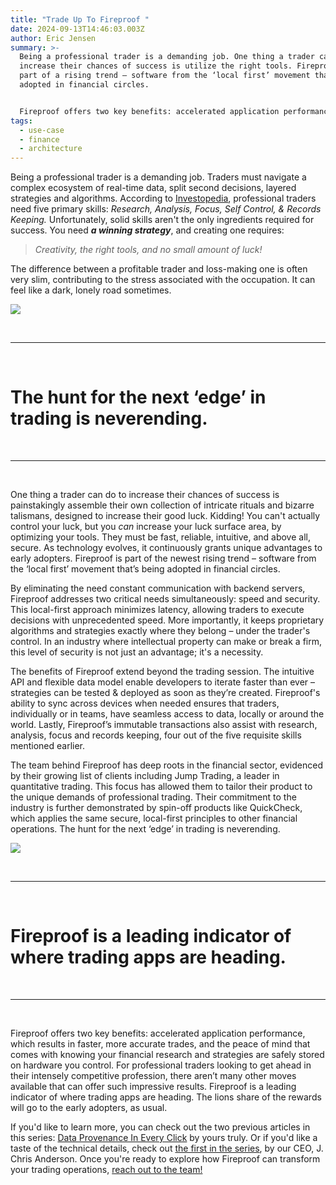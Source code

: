 ```yaml
---
title: "Trade Up To Fireproof "
date: 2024-09-13T14:46:03.003Z
author: Eric Jensen
summary: >-
  Being a professional trader is a demanding job. One thing a trader can do to
  increase their chances of success is utilize the right tools. Fireproof is
  part of a rising trend – software from the ‘local first’ movement that’s being
  adopted in financial circles. 


  Fireproof offers two key benefits: accelerated application performance, which results in faster, more accurate trades, and the peace of mind that comes with knowing your financial research and strategies are safely stored on hardware you control. For professional traders looking to get ahead in their intensely competitive profession, there aren’t many other moves available that can offer such impressive results.
tags:
  - use-case
  - finance
  - architecture
---
```

Being a professional trader is a demanding job. Traders must navigate a complex ecosystem of real-time data, split second decisions, layered strategies and algorithms. According to [Investopedia](https://www.investopedia.com/articles/investing/091714/5-skills-traders-need.asp), professional traders need five primary skills: *Research, Analysis, Focus, Self Control, & Records Keeping.* Unfortunately, solid skills aren't the only ingredients required for success. You need ***a winning strategy***, and creating one requires: 

> *Creativity, the right tools, and no small amount of luck!* 

The difference between a profitable trader and loss-making one is often very slim, contributing to the stress associated with the occupation. It can feel like a dark, lonely road sometimes. 

![](https://lh7-rt.googleusercontent.com/docsz/AD_4nXcgSUE4Ntx6bZ-x3K0EVxM3u0Uz1zKTc-W3IvRb5OWWVVg-2EmKXJvloY2F1bx7qI7Hbb6IU1yBdmDSrdahTMuY7Y_3BwtouKM3MbCnTEyAYjAQZu45k5CWq-vsLENQ9izxwuLQS_J39Q0iY_8WypGI3fI?key=teP9RgJBG4-DCPxKIj9FFg)

 ⁢

- - -

 ⁢

# **The hunt for the next ‘edge’ in trading is neverending.** 

 ⁢

- - -

 ⁢

One thing a trader can do to increase their chances of success is painstakingly assemble their own collection of intricate rituals and bizarre talismans, designed to increase their good luck. Kidding! You can't actually control your luck, but you *can* increase your luck surface area, by optimizing your tools. They must be fast, reliable, intuitive, and above all, secure. As technology evolves, it continuously grants unique advantages to early adopters. Fireproof is part of the newest rising trend – software from the ‘local first’ movement that’s being adopted in financial circles. 

By eliminating the need constant communication with backend servers, Fireproof addresses two critical needs simultaneously: speed and security. This local-first approach minimizes latency, allowing traders to execute decisions with unprecedented speed. More importantly, it keeps proprietary algorithms and strategies exactly where they belong – under the trader's control. In an industry where intellectual property can make or break a firm, this level of security is not just an advantage; it's a necessity.

The benefits of Fireproof extend beyond the trading session. The intuitive API and flexible data model enable developers to iterate faster than ever – strategies can be tested & deployed as soon as they’re created. Fireproof's ability to sync across devices when needed ensures that traders, individually or in teams, have seamless access to data, locally or around the world. Lastly, Fireproof’s immutable transactions also assist with research, analysis, focus and records keeping, four out of the five requisite skills mentioned earlier. 

The team behind Fireproof has deep roots in the financial sector, evidenced by their growing list of clients including Jump Trading, a leader in quantitative trading. This focus has allowed them to tailor their product to the unique demands of professional trading. Their commitment to the industry is further demonstrated by spin-off products like QuickCheck, which applies the same secure, local-first principles to other financial operations. The hunt for the next ‘edge’ in trading is neverending.

![](https://lh7-rt.googleusercontent.com/docsz/AD_4nXfZkqofqmv0c0QjZjrOItSseEgv9l97FoCtVs06b1ROhEY3l-dbPY9ao31w7KbiU9i-C26cg6sgZxcjDaymVHx7pgsJMYV8ORIe-uusDVJ9pftHimdxrSt49yLt0nTWFUKDf64QYKu9uhtaJdEZmJUApB8?key=teP9RgJBG4-DCPxKIj9FFg)

 ⁢

- - -

 ⁢

# **Fireproof is a leading indicator of where trading apps are heading.**

 ⁢

- - -

 ⁢

Fireproof offers two key benefits: accelerated application performance, which results in faster, more accurate trades, and the peace of mind that comes with knowing your financial research and strategies are safely stored on hardware you control. For professional traders looking to get ahead in their intensely competitive profession, there aren’t many other moves available that can offer such impressive results. Fireproof is a leading indicator of where trading apps are heading. The lions share of the rewards will go to the early adopters, as usual. 

If you'd like to learn more, you can check out the two previous articles in this series: [Data Provenance In Every Click](https://fireproof.storage/posts/data-provenance-in-every-click/) by yours truly. Or if you'd like a taste of the technical details, check out [the first in the series](https://fireproof.storage/posts/use-case:-hedge-fund-strategy-approval-workflow-for-live-trading-desk/), by our CEO, J. Chris Anderson. Once you're ready to explore how Fireproof can transform your trading operations, [reach out to the team!](https://fireproof.storage/service-and-support/)